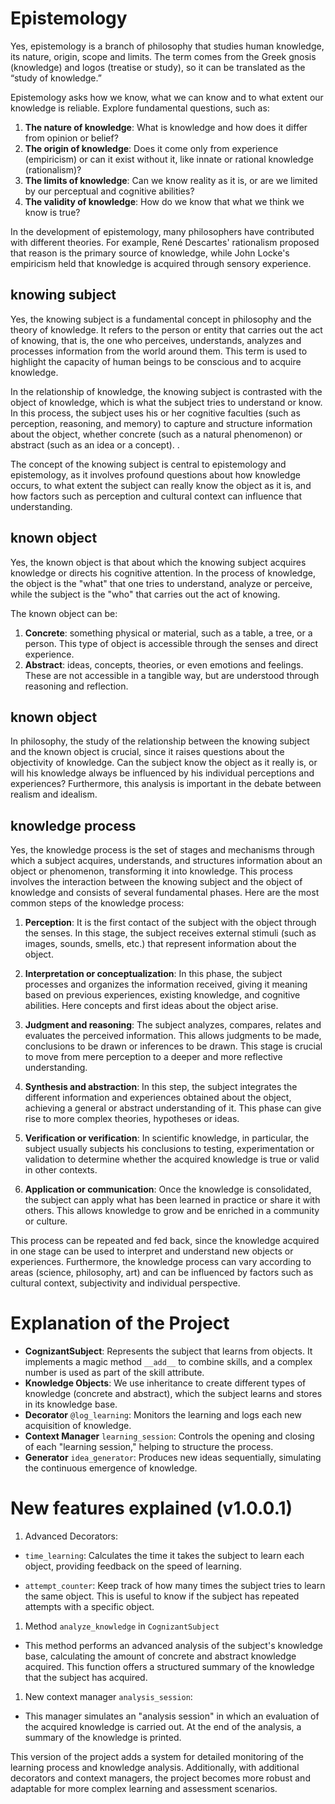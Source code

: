 # Epistemology
Yes, epistemology is a branch of philosophy that studies human knowledge, its nature, origin, scope and limits. The term comes from the Greek gnosis (knowledge) and logos (treatise or study), so it can be translated as the “study of knowledge.”

Epistemology asks how we know, what we can know and to what extent our knowledge is reliable. Explore fundamental questions, such as:


1. **The nature of knowledge**: What is knowledge and how does it differ from opinion or belief?
1. **The origin of knowledge**: Does it come only from experience (empiricism) or can it exist without it, like innate or rational knowledge (rationalism)?
1. **The limits of knowledge**: Can we know reality as it is, or are we limited by our perceptual and cognitive abilities?
1. **The validity of knowledge**: How do we know that what we think we know is true?

In the development of epistemology, many philosophers have contributed with different theories. For example, René Descartes' rationalism proposed that reason is the primary source of knowledge, while John Locke's empiricism held that knowledge is acquired through sensory experience.

## knowing subject

Yes, the knowing subject is a fundamental concept in philosophy and the theory of knowledge. It refers to the person or entity that carries out the act of knowing, that is, the one who perceives, understands, analyzes and processes information from the world around them. This term is used to highlight the capacity of human beings to be conscious and to acquire knowledge.

In the relationship of knowledge, the knowing subject is contrasted with the object of knowledge, which is what the subject tries to understand or know. In this process, the subject uses his or her cognitive faculties (such as perception, reasoning, and memory) to capture and structure information about the object, whether concrete (such as a natural phenomenon) or abstract (such as an idea or a concept). .

The concept of the knowing subject is central to epistemology and epistemology, as it involves profound questions about how knowledge occurs, to what extent the subject can really know the object as it is, and how factors such as perception and cultural context can influence that understanding.

## known object

Yes, the known object is that about which the knowing subject acquires knowledge or directs his cognitive attention. In the process of knowledge, the object is the "what" that one tries to understand, analyze or perceive, while the subject is the "who" that carries out the act of knowing.

The known object can be:

1. **Concrete**: something physical or material, such as a table, a tree, or a person. This type of object is accessible through the senses and direct experience.
1. **Abstract**: ideas, concepts, theories, or even emotions and feelings. These are not accessible in a tangible way, but are understood through reasoning and reflection.

## known object

In philosophy, the study of the relationship between the knowing subject and the known object is crucial, since it raises questions about the objectivity of knowledge. Can the subject know the object as it really is, or will his knowledge always be influenced by his individual perceptions and experiences? Furthermore, this analysis is important in the debate between realism and idealism.

## knowledge process

Yes, the knowledge process is the set of stages and mechanisms through which a subject acquires, understands, and structures information about an object or phenomenon, transforming it into knowledge. This process involves the interaction between the knowing subject and the object of knowledge and consists of several fundamental phases. Here are the most common steps of the knowledge process:


1. **Perception**: It is the first contact of the subject with the object through the senses. In this stage, the subject receives external stimuli (such as images, sounds, smells, etc.) that represent information about the object.

1. **Interpretation or conceptualization**:
 In this phase, the subject processes and organizes the information received, giving it meaning based on previous experiences, existing knowledge, and cognitive abilities. Here concepts and first ideas about the object arise.

1. **Judgment and reasoning**: The subject analyzes, compares, relates and evaluates the perceived information. This allows judgments to be made, conclusions to be drawn or inferences to be drawn. This stage is crucial to move from mere perception to a deeper and more reflective understanding.

1. **Synthesis and abstraction**: In this step, the subject integrates the different information and experiences obtained about the object, achieving a general or abstract understanding of it. This phase can give rise to more complex theories, hypotheses or ideas.

1. **Verification or verification**: In scientific knowledge, in particular, the subject usually subjects his conclusions to testing, experimentation or validation to determine whether the acquired knowledge is true or valid in other contexts.

1. **Application or communication**: Once the knowledge is consolidated, the subject can apply what has been learned in practice or share it with others. This allows knowledge to grow and be enriched in a community or culture.

This process can be repeated and fed back, since the knowledge acquired in one stage can be used to interpret and understand new objects or experiences. Furthermore, the knowledge process can vary according to areas (science, philosophy, art) and can be influenced by factors such as cultural context, subjectivity and individual perspective.

# Explanation of the Project

* **CognizantSubject**: Represents the subject that learns from objects. It implements a magic method `__add__` to combine skills, and a complex number is used as part of the skill attribute.
* **Knowledge Objects**: We use inheritance to create different types of knowledge (concrete and abstract), which the subject learns and stores in its knowledge base.
* **Decorator** `@log_learning`: Monitors the learning and logs each new acquisition of knowledge.
* **Context Manager** `learning_session`: Controls the opening and closing of each "learning session," helping to structure the process.
* **Generator** `idea_generator`: Produces new ideas sequentially, simulating the continuous emergence of knowledge.


# New features explained (v1.0.0.1)


1. Advanced Decorators:

* `time_learning`: Calculates the time it takes the subject to learn each object, providing feedback on the speed of learning.

* `attempt_counter`: Keep track of how many times the subject tries to learn the same object. This is useful to know if the subject has repeated attempts with a specific object.


1. Method `analyze_knowledge` in `CognizantSubject`

*  This method performs an advanced analysis of the subject's knowledge base, calculating the amount of concrete and abstract knowledge acquired. This function offers a structured summary of the knowledge that the subject has acquired.

1. New context manager `analysis_session`: 

* This manager simulates an "analysis session" in which an evaluation of the acquired knowledge is carried out. At the end of the analysis, a summary of the knowledge is printed.


This version of the project adds a system for detailed monitoring of the learning process and knowledge analysis. Additionally, with additional decorators and context managers, the project becomes more robust and adaptable for more complex learning and assessment scenarios.


